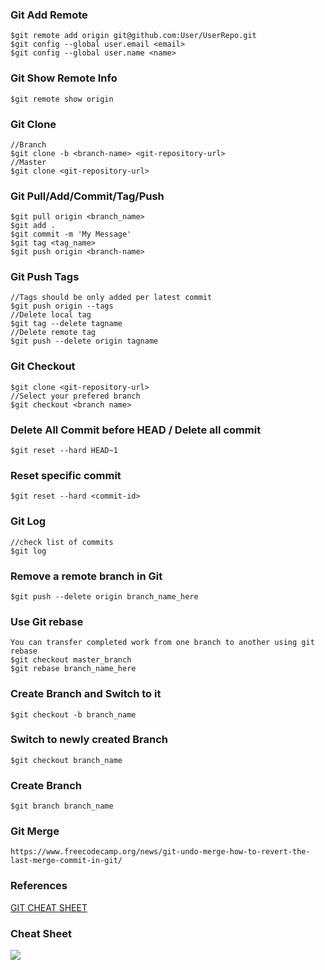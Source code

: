 ### Git Add Remote
```
$git remote add origin git@github.com:User/UserRepo.git
$git config --global user.email <email>
$git config --global user.name <name>
```
### Git Show Remote Info
```
$git remote show origin
```
### Git Clone
```
//Branch
$git clone -b <branch-name> <git-repository-url>
//Master
$git clone <git-repository-url>
```
### Git Pull/Add/Commit/Tag/Push
```
$git pull origin <branch_name>
$git add .
$git commit -m 'My Message'
$git tag <tag_name>
$git push origin <branch-name>
```
### Git Push Tags
```
//Tags should be only added per latest commit
$git push origin --tags
//Delete local tag
$git tag --delete tagname
//Delete remote tag
$git push --delete origin tagname
```
### Git Checkout
```
$git clone <git-repository-url>
//Select your prefered branch
$git checkout <branch name>
```
### Delete All Commit before HEAD / Delete all commit
```
$git reset --hard HEAD~1
```
### Reset specific commit
```
$git reset --hard <commit-id>
```
### Git Log
```
//check list of commits
$git log
```
### Remove a remote branch in Git
```
$git push --delete origin branch_name_here
```
### Use Git rebase
```
You can transfer completed work from one branch to another using git rebase
$git checkout master_branch
$git rebase branch_name_here
```
### Create Branch and Switch to it
```
$git checkout -b branch_name
```
### Switch to newly created Branch
```
$git checkout branch_name
```

### Create Branch
```
$git branch branch_name
```
### Git Merge
```
https://www.freecodecamp.org/news/git-undo-merge-how-to-revert-the-last-merge-commit-in-git/
```
### References
[GIT CHEAT SHEET](https://www.freecodecamp.org/news/git-cheat-sheet/)
### Cheat Sheet
<img src="git-cheat-sheet.jpg"></img>
